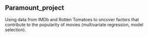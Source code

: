 ## Paramount_project

Using data from IMDb and Rotten Tomatoes to uncover factors that contribute to the popularity of movies (multivariate regression, model selection).

